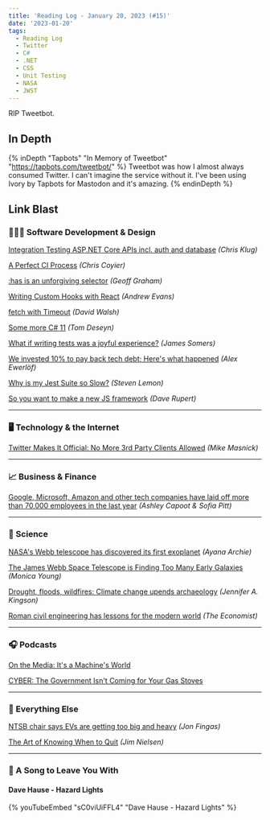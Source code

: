 ```yaml
---
title: 'Reading Log - January 20, 2023 (#15)'
date: '2023-01-20'
tags:
  - Reading Log
  - Twitter
  - C#
  - .NET
  - CSS
  - Unit Testing
  - NASA
  - JWST
---
```


RIP Tweetbot.
<!-- excerpt -->

<h2 class="old">In Depth</h2>

{% inDepth "Tapbots" "In Memory of Tweetbot" "https://tapbots.com/tweetbot/" %}
    Tweetbot was how I almost always consumed Twitter. I can't imagine the service without it. I've been using Ivory by Tapbots for Mastodon and it's amazing.
{% endinDepth %}

<h2 class="old">Link Blast</h2>

### 👨🏼‍💻 Software Development & Design

[Integration Testing ASP.NET Core APIs incl. auth and database](https://www.fearofoblivion.com/asp-net-core-integration-testing) *(Chris Klug)*

[A Perfect CI Process](https://chriscoyier.net/2023/01/12/a-perfect-ci-process/) *(Chris Coyier)*

[:has is an unforgiving selector](https://css-tricks.com/has-is-an-unforgiving-selector/) *(Geoff Graham)*

[Writing Custom Hooks with React](https://rhythmandbinary.com/post/2023-01-10-writing-custom-hooks-with-react) *(Andrew Evans)*

[fetch with Timeout](https://davidwalsh.name/fetch-with-timeout) *(David Walsh)*

[Some more C# 11](https://developers.redhat.com/articles/2023/01/11/5-new-advanced-features-improving-c-11) *(Tom Deseyn)*

[What if writing tests was a joyful experience?](https://blog.janestreet.com/the-joy-of-expect-tests/) *(James Somers)*

[We invested 10% to pay back tech debt; Here's what happened](https://blog.alexewerlof.com/p/tech-debt-day) *(Alex Ewerlöf)*

[Why is my Jest Suite so Slow?](https://blog.bitsrc.io/why-is-my-jest-suite-so-slow-2a4859bb9ac0) *(Steven Lemon)*

[So you want to make a new JS framework](https://daverupert.com/2023/01/so-you-want-to-make-a-new-js-framework/) *(Dave Rupert)*

---

### 🖥 Technology & the Internet

[Twitter Makes It Official: No More 3rd Party Clients Allowed](https://www.techdirt.com/2023/01/20/twitter-makes-it-official-no-more-3rd-party-clients-allowed/) *(Mike Masnick)*

---

### 📈 Business & Finance

[Google, Microsoft, Amazon and other tech companies have laid off more than 70,000 employees in the last year](https://www.cnbc.com/2023/01/18/tech-layoffs-microsoft-amazon-meta-others-have-cut-more-than-60000.html) *(Ashley Capoot & Sofia Pitt)*

---

### 🔬 Science

[NASA's Webb telescope has discovered its first exoplanet](https://www.npr.org/2023/01/12/1148626359/nasa-webb-telescope-exoplanet) *(Ayana Archie)*

[The James Webb Space Telescope is Finding Too Many Early Galaxies](https://skyandtelescope.org/astronomy-news/the-james-webb-space-telescope-is-finding-too-many-early-galaxies/) *(Monica Young)*

[Drought, floods, wildfires: Climate change upends archaeology](https://www.axios.com/2023/01/09/archaeology-drought-floods-wildfires-climate-change) *(Jennifer A. Kingson)*

[Roman civil engineering has lessons for the modern world](https://www.economist.com/science-and-technology/2023/01/11/roman-civil-engineering-has-lessons-for-the-modern-world) *(The Economist)*

---

### 🎧 Podcasts

[On the Media: It's a Machine's World](https://www.wnycstudios.org/podcasts/otm/episodes/on-the-media-its-a-machines-world)

[CYBER: The Government Isn't Coming for Your Gas Stoves](https://www.vice.com/en/article/m7gyb8/cyber-the-government-isnt-coming-for-your-gas-stoves)

---

### 🎒 Everything Else

[NTSB chair says EVs are getting too big and heavy](https://www.engadget.com/ntsb-chair-says-evs-too-big-and-heavy-143100532.html) *(Jon Fingas)*

[The Art of Knowing When to Quit](https://blog.jim-nielsen.com/2023/art-of-knowing-when-to-quit/) *(Jim Nielsen)*

---

### 🎵 A Song to Leave You With

#### Dave Hause - Hazard Lights

{% youTubeEmbed "sC0viUiFFL4" "Dave Hause - Hazard Lights" %}
